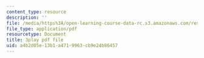 ```yaml
---
content_type: resource
description: ''
file: /media/https%3A/open-learning-course-data-rc.s3.amazonaws.com/res-6-012-introduction-to-probability-spring-2018/a4b2d05e13b1a4719963cb9e24b86457_UcKhhEc_LyQ.pdf
file_type: application/pdf
resourcetype: Document
title: 3play pdf file
uid: a4b2d05e-13b1-a471-9963-cb9e24b86457
---
```

